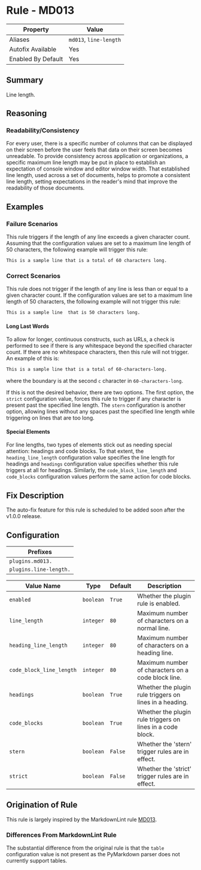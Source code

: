 # Rule - MD013

| Property | Value |
| --- | -- |
| Aliases | `md013`, `line-length` |
| Autofix Available | Yes |
| Enabled By Default | Yes |

## Summary

Line length.

## Reasoning

### Readability/Consistency

For every user, there is a specific number of columns that can be displayed
on their screen before the user feels that data on their screen becomes unreadable.
To provide consistency across application or organizations, a specific maximum
line length may be put in place to establish an expectation of console window
and editor window width.  That established line length, used across a set of documents,
helps to promote a consistent line length, setting expectations in the reader's mind
that improve the readability of those documents.

## Examples

### Failure Scenarios

This rule triggers if the length of any line exceeds a given character count.
Assuming that the configuration values are set to a maximum line length of
50 characters, the following example will trigger this rule:

```Markdown
This is a sample line that is a total of 60 characters long.
```

### Correct Scenarios

This rule does not trigger if the length of any line is less than or
equal to a given character count. If the configuration values
are set to a maximum line length of 50 characters, the following
example will not trigger this rule:

```Markdown
This is a sample line  that is 50 characters long.
```

#### Long Last Words

To allow for longer, continuous constructs, such as URLs, a check
is performed to see if there is any whitespace beyond the specified
character count.  If there are no whitespace characters, then this
rule will not trigger.  An example of this is:

```Markdown
This is a sample line that is a total of 60-characters-long.
```

where the boundary is at the second `c` character in `60-characters-long`.

If this is not the desired behavior, there are two options.  The first option,
the `strict` configuration value, forces this rule to trigger if any character
is present past the specified line length. The `stern` configuration is another
option, allowing lines without any spaces past the specified line length
while triggering on lines that are too long.

#### Special Elements

For line lengths, two types of elements stick out as
needing special attention: headings and code blocks.  To that extent,
the `heading_line_length` configuration value specifies the line length
for headings and `headings` configuration value specifies whether this
rule triggers at all for headings.  Similarly, the `code_block_line_length`
and `code_blocks` configuration values perform the same action for
code blocks.

## Fix Description

The auto-fix feature for this rule is scheduled to be added soon after the v1.0.0
release.

## Configuration

| Prefixes |
| --- |
| `plugins.md013.` |
| `plugins.line-length.` |

<!-- pyml disable-num-lines 10 line-length-->
| Value Name | Type | Default | Description |
| -- | -- | -- | -- |
| `enabled` | `boolean` | `True` | Whether the plugin rule is enabled. |
| `line_length` | `integer` | `80` | Maximum number of characters on a normal line. |
| `heading_line_length` | `integer` | `80` | Maximum number of characters on a heading line. |
| `code_block_line_length` | `integer` | `80` | Maximum number of characters on a code block line. |
| `headings` | `boolean` | `True` | Whether the plugin rule triggers on lines in a heading. |
| `code_blocks` | `boolean` | `True` | Whether the plugin rule triggers on lines in a code block. |
| `stern` | `boolean` | `False` | Whether the 'stern' trigger rules are in effect. |
| `strict` | `boolean` | `False` | Whether the 'strict' trigger rules are in effect. |

## Origination of Rule

This rule is largely inspired by the MarkdownLint rule
[MD013](https://github.com/DavidAnson/markdownlint/blob/main/doc/Rules.md#md013---line-length).

### Differences From MarkdownLint Rule

The substantial difference from the original rule is that the `table` configuration
value is not present as the PyMarkdown parser does not currently support tables.
